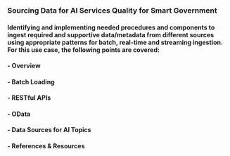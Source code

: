 ### Sourcing Data for AI Services Quality for Smart Government
#### Identifying and implementing needed procedures and components to ingest required and supportive data/metadata from different sources using appropriate patterns for batch, real-time and streaming ingestion. For this use case, the following points are covered:
#### - Overview
#### - Batch Loading
#### - RESTful APIs
#### - OData
#### - Data Sources for AI Topics
#### - References & Resources

